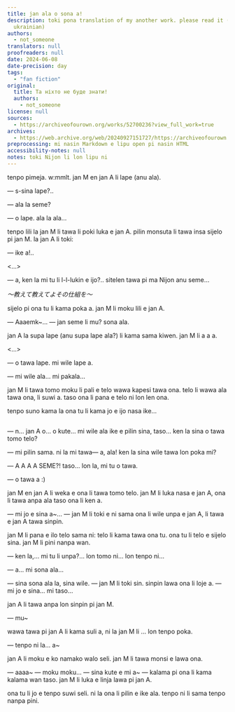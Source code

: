 ```yaml
---
title: jan ala o sona a!
description: toki pona translation of my another work. please read it (if you know
  ukrainian)
authors:
  - not_someone
translators: null
proofreaders: null
date: 2024-06-08
date-precision: day
tags:
  - "fan fiction"
original:
  title: Та ніхто не буде знати!
  authors:
    - not_someone
license: null
sources:
  - https://archiveofourown.org/works/52700236?view_full_work=true
archives:
  - https://web.archive.org/web/20240927151727/https://archiveofourown.org/works/52700236?view_full_work=true
preprocessing: mi nasin Markdown e lipu open pi nasin HTML
accessibility-notes: null
notes: toki Nijon li lon lipu ni
---
```


tenpo pimeja. w:mmlt. jan M en jan A li lape (anu ala).

— s-sina lape?..

— ala la seme?

— o lape. ala la ala…

tenpo lili la jan M li tawa li poki luka e jan A. pilin monsuta li tawa insa sijelo pi jan M. la jan A li toki:

— ike a!..

\<…\>

— a, ken la mi tu li l-l-lukin e ijo?.. sitelen tawa pi ma Nijon anu seme…


*～教えて教えてよその仕組を～*


sijelo pi ona tu li kama poka a. jan M li moku lili e jan A.

— Aaaemk~… — jan seme li mu? sona ala.

jan A la supa lape (anu supa lape ala?) li kama sama kiwen. jan M li a a a.

\<…\>

— o tawa lape. mi wile lape a.

— mi wile ala… mi pakala…

jan M li tawa tomo moku li pali e telo wawa kapesi tawa ona. telo li wawa ala tawa ona, li suwi a. taso ona li pana e telo ni lon len ona.

tenpo suno kama la ona tu li kama jo e ijo nasa ike…

##

— n… jan A o… o kute… mi wile ala ike e pilin sina, taso… ken la sina o tawa tomo telo?

— mi pilin sama. ni la mi tawa— a, ala! ken la sina wile tawa lon poka mi?

— A A A A SEME?! taso… lon la, mi tu o tawa.

— o tawa a :)

jan M en jan A li weka e ona li tawa tomo telo. jan M li luka nasa e jan A, ona li tawa anpa ala taso ona li ken a.

— mi jo e sina a~… — jan M li toki e ni sama ona li wile unpa e jan A, li tawa e jan A tawa sinpin.

jan M li pana e ilo telo sama ni: telo li kama tawa ona tu. ona tu li telo e sijelo sina. jan M li pini nanpa wan.

— ken la,… mi tu li unpa?… lon tomo ni… lon tenpo ni…

— a… mi sona ala…

— sina sona ala la, sina wile. — jan M li toki sin. sinpin lawa ona li loje a. — mi jo e sina… mi taso…

jan A li tawa anpa lon sinpin pi jan M.

— mu~

wawa tawa pi jan A li kama suli a, ni la jan M li … lon tenpo poka.

— tenpo ni la… a~

jan A li moku e ko namako walo seli. jan M li tawa monsi e lawa ona.

— aaaa~ — moku moku… — sina kute e mi a~ — kalama pi ona li kama kalama wan taso. jan M li luka e linja lawa pi jan A.

ona tu li jo e tenpo suwi seli. ni la ona li pilin e ike ala. tenpo ni li sama tenpo nanpa pini.